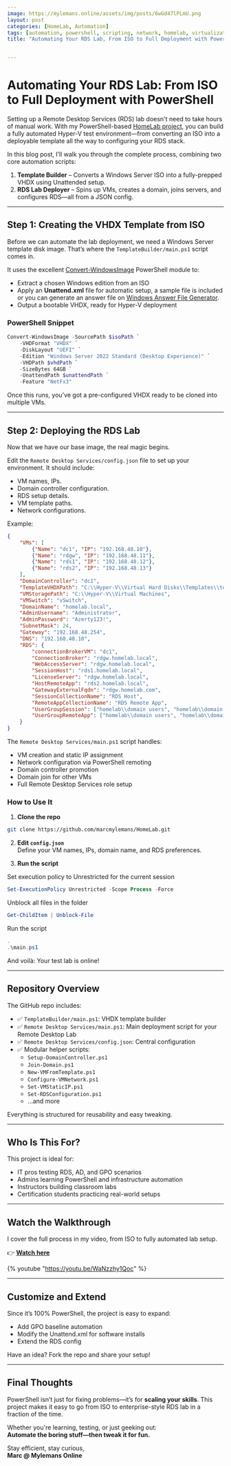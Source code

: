 ```yaml
---
image: https://mylemans.online/assets/img/posts/6wGd47lPLmU.png
layout: post
categories: [HomeLab, Automation]
tags: [automation, powershell, scripting, network, homelab, virtualization, hyper-v, infrastructure, IT management]
title: "Automating Your RDS Lab, From ISO to Full Deployment with PowerShell"


---
```


# Automating Your RDS Lab: From ISO to Full Deployment with PowerShell

Setting up a Remote Desktop Services (RDS) lab doesn't need to take hours of manual work. With my PowerShell-based [HomeLab project](https://github.com/marcmylemans/HomeLab), you can build a fully automated Hyper-V test environment—from converting an ISO into a deployable template all the way to configuring your RDS stack.

In this blog post, I’ll walk you through the complete process, combining two core automation scripts:

1. **Template Builder** – Converts a Windows Server ISO into a fully-prepped VHDX using Unattended setup.
2. **RDS Lab Deployer** – Spins up VMs, creates a domain, joins servers, and configures RDS—all from a JSON config.

---

## Step 1: Creating the VHDX Template from ISO

Before we can automate the lab deployment, we need a Windows Server template disk image. That’s where the `TemplateBuilder/main.ps1` script comes in.

It uses the excellent [Convert-WindowsImage](https://github.com/x0nn/Convert-WindowsImage) PowerShell module to:

- Extract a chosen Windows edition from an ISO  
- Apply an **Unattend.xml** file for automatic setup, a sample file is included or you can generate an answer file on [Windows Answer File Generator](https://www.windowsafg.com/).
- Output a bootable VHDX, ready for Hyper-V deployment  

### PowerShell Snippet

```powershell
Convert-WindowsImage -SourcePath $isoPath `
    -VHDFormat "VHDX" `
    -DiskLayout "UEFI" `
    -Edition "Windows Server 2022 Standard (Desktop Experience)" `
    -VHDPath $vhdPath `
    -SizeBytes 64GB `
    -UnattendPath $unattendPath `
    -Feature "NetFx3"
```

Once this runs, you’ve got a pre-configured VHDX ready to be cloned into multiple VMs.

---

## Step 2: Deploying the RDS Lab

Now that we have our base image, the real magic begins.

Edit the `Remote Desktop Services/config.json` file to set up your environment. It should include:

- VM names, IPs.
- Domain controller configuration.
- RDS setup details.
- VM template paths.
- Network configurations.

Example:
```json
{
    "VMs": [
        {"Name": "dc1", "IP": "192.168.48.10"},
        {"Name": "rdgw", "IP": "192.168.48.11"},
        {"Name": "rds1", "IP": "192.168.48.12"},
        {"Name": "rds2", "IP": "192.168.48.13"}
    ],
    "DomainController": "dc1",
    "TemplateVHDXPath": "C:\\Hyper-V\\Virtual Hard Disks\\Templates\\template_server2019.vhdx",
    "VMStoragePath": "C:\\Hyper-V\\Virtual Machines",
    "VMSwitch": "vSwitch",
    "DomainName": "homelab.local",
    "AdminUsername": "Administrator",
    "AdminPassword": "Azerty123!",
    "SubnetMask": 24,
    "Gateway": "192.168.48.254",
    "DNS": "192.168.48.10",
    "RDS": {
        "connectionBrokerVM": "dc1",
        "ConnectionBroker": "rdgw.homelab.local",
        "WebAccessServer": "rdgw.homelab.local",
        "SessionHost": "rds1.homelab.local",
        "LicenseServer": "rdgw.homelab.local",
        "HostRemoteApp": "rds2.homelab.local",
        "GatewayExternalFqdn": "rdgw.homelab.com",
        "SessionCollectionName": "RDS Host",
        "RemoteAppCollectionName": "RDS Remote App",
        "UserGroupSession": ["homelab\\domain users", "homelab\\domain admins"],
        "UserGroupRemoteApp": ["homelab\\domain users", "homelab\\domain admins"]
    }
}
```

The `Remote Desktop Services/main.ps1` script handles:

- VM creation and static IP assignment  
- Network configuration via PowerShell remoting  
- Domain controller promotion  
- Domain join for other VMs  
- Full Remote Desktop Services role setup  

### How to Use It

1. **Clone the repo**

```bash
git clone https://github.com/marcmylemans/HomeLab.git
```

2. **Edit `config.json`**  
Define your VM names, IPs, domain name, and RDS preferences.

3. **Run the script**

Set execution policy to Unrestricted for the current session

```powershell
Set-ExecutionPolicy Unrestricted -Scope Process -Force
```

Unblock all files in the folder

```powershell
Get-ChildItem | Unblock-File
```
Run the script

```powershell
.
.\main.ps1
```

And voilà: Your test lab is online!

---

## Repository Overview

The GitHub repo includes:

- ✅ `TemplateBuilder/main.ps1`: VHDX template builder  
- ✅ `Remote Desktop Services/main.ps1`: Main deployment script for your Remote Desktop Lab 
- ✅ `Remote Desktop Services/config.json`: Central configuration  
- ✅ Modular helper scripts:  
  - `Setup-DomainController.ps1`  
  - `Join-Domain.ps1`  
  - `New-VMFromTemplate.ps1`  
  - `Configure-VMNetwork.ps1`  
  - `Set-VMStaticIP.ps1`  
  - `Set-RDSConfiguration.ps1`  
  - ...and more  

Everything is structured for reusability and easy tweaking.

---

## Who Is This For?

This project is ideal for:

-  IT pros testing RDS, AD, and GPO scenarios  
-  Admins learning PowerShell and infrastructure automation  
-  Instructors building classroom labs  
-  Certification students practicing real-world setups  

---

## Watch the Walkthrough

I cover the full process in my video, from ISO to fully automated lab setup.

👉 **[Watch here](https://youtu.be/WaNzzhy1Qoc)**

{% youtube "https://youtu.be/WaNzzhy1Qoc" %}

---

## Customize and Extend

Since it’s 100% PowerShell, the project is easy to expand:

- Add GPO baseline automation   
- Modify the Unattend.xml for software installs  
- Extend the RDS config

Have an idea? Fork the repo and share your setup!

---

## Final Thoughts

PowerShell isn’t just for fixing problems—it’s for **scaling your skills**. This project makes it easy to go from ISO to enterprise-style RDS lab in a fraction of the time.

Whether you're learning, testing, or just geeking out:  
**Automate the boring stuff—then tweak it for fun.**

Stay efficient, stay curious,  
**Marc @ Mylemans Online**

